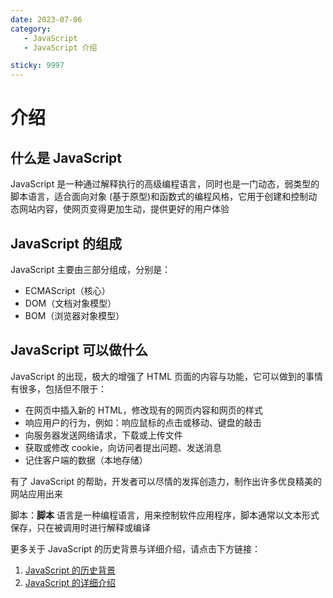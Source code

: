 ```yaml
---
date: 2023-07-06
category: 
   - JavaScript
   - JavaScript 介绍

sticky: 9997
---
```


# 介绍

## 什么是 JavaScript
JavaScript 是一种通过解释执行的高级编程语言，同时也是一门动态，弱类型的脚本语言，适合面向对象 (基于原型)和函数式的编程风格，它用于创建和控制动态网站内容，使网页变得更加生动，提供更好的用户体验
## JavaScript 的组成
JavaScript 主要由三部分组成，分别是：
* ECMAScript（核心） 
* DOM（文档对象模型）
* BOM（浏览器对象模型）

## JavaScript 可以做什么
JavaScript 的出现，极大的增强了 HTML 页面的内容与功能，它可以做到的事情有很多，包括但不限于：
* 在网页中插入新的 HTML，修改现有的网页内容和网页的样式
* 响应用户的行为，例如：响应鼠标的点击或移动、键盘的敲击
* 向服务器发送网络请求，下载或上传文件
* 获取或修改 cookie，向访问者提出问题、发送消息
* 记住客户端的数据（本地存储）

有了 JavaScript 的帮助，开发者可以尽情的发挥创造力，制作出许多优良精美的网站应用出来
  
<Minfo>

脚本：**脚本** 语言是一种编程语言，用来控制软件应用程序，脚本通常以文本形式保存，只在被调用时进行解释或编译

</Minfo>

<Minfo>

更多关于 JavaScript 的历史背景与详细介绍，请点击下方链接：
1. [JavaScript 的历史背景][JS-history]
2. [JavaScript 的详细介绍][JS-introduce]

</Minfo>

[JS-history]: https://javascript.ruanyifeng.com/introduction/history.html
[JS-introduce]: https://developer.mozilla.org/zh-CN/docs/Learn/JavaScript/First_steps
